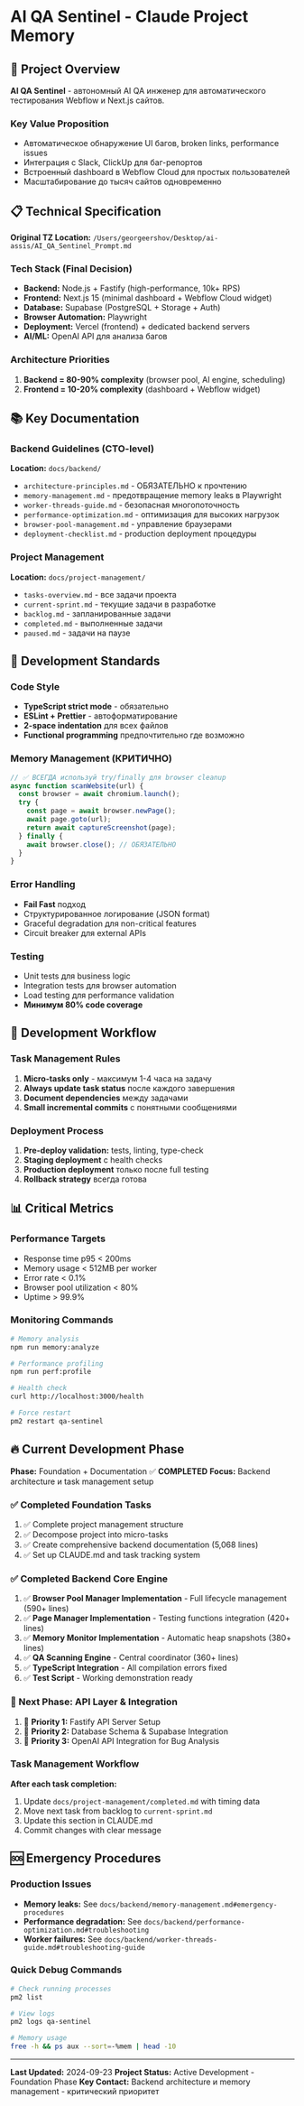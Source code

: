 # AI QA Sentinel - Claude Project Memory

## 🎯 Project Overview

**AI QA Sentinel** - автономный AI QA инженер для автоматического тестирования Webflow и Next.js сайтов.

### Key Value Proposition
- Автоматическое обнаружение UI багов, broken links, performance issues
- Интеграция с Slack, ClickUp для баг-репортов
- Встроенный dashboard в Webflow Cloud для простых пользователей
- Масштабирование до тысяч сайтов одновременно

## 📋 Technical Specification

**Original TZ Location:** `/Users/georgeershov/Desktop/ai-assis/AI_QA_Sentinel_Prompt.md`

### Tech Stack (Final Decision)
- **Backend:** Node.js + Fastify (high-performance, 10k+ RPS)
- **Frontend:** Next.js 15 (minimal dashboard + Webflow Cloud widget)
- **Database:** Supabase (PostgreSQL + Storage + Auth)
- **Browser Automation:** Playwright
- **Deployment:** Vercel (frontend) + dedicated backend servers
- **AI/ML:** OpenAI API для анализа багов

### Architecture Priorities
1. **Backend = 80-90% complexity** (browser pool, AI engine, scheduling)
2. **Frontend = 10-20% complexity** (dashboard + Webflow widget)

## 📚 Key Documentation

### Backend Guidelines (CTO-level)
**Location:** `docs/backend/`
- `architecture-principles.md` - ОБЯЗАТЕЛЬНО к прочтению
- `memory-management.md` - предотвращение memory leaks в Playwright
- `worker-threads-guide.md` - безопасная многопоточность
- `performance-optimization.md` - оптимизация для высоких нагрузок
- `browser-pool-management.md` - управление браузерами
- `deployment-checklist.md` - production deployment процедуры

### Project Management
**Location:** `docs/project-management/`
- `tasks-overview.md` - все задачи проекта
- `current-sprint.md` - текущие задачи в разработке
- `backlog.md` - запланированные задачи
- `completed.md` - выполненные задачи
- `paused.md` - задачи на паузе

## 🔧 Development Standards

### Code Style
- **TypeScript strict mode** - обязательно
- **ESLint + Prettier** - автоформатирование
- **2-space indentation** для всех файлов
- **Functional programming** предпочтительно где возможно

### Memory Management (КРИТИЧНО)
```javascript
// ✅ ВСЕГДА используй try/finally для browser cleanup
async function scanWebsite(url) {
  const browser = await chromium.launch();
  try {
    const page = await browser.newPage();
    await page.goto(url);
    return await captureScreenshot(page);
  } finally {
    await browser.close(); // ОБЯЗАТЕЛЬНО
  }
}
```

### Error Handling
- **Fail Fast** подход
- Структурированное логирование (JSON format)
- Graceful degradation для non-critical features
- Circuit breaker для external APIs

### Testing
- Unit tests для business logic
- Integration tests для browser automation
- Load testing для performance validation
- **Минимум 80% code coverage**

## 🚀 Development Workflow

### Task Management Rules
1. **Micro-tasks only** - максимум 1-4 часа на задачу
2. **Always update task status** после каждого завершения
3. **Document dependencies** между задачами
4. **Small incremental commits** с понятными сообщениями

### Deployment Process
1. **Pre-deploy validation:** tests, linting, type-check
2. **Staging deployment** с health checks
3. **Production deployment** только после full testing
4. **Rollback strategy** всегда готова

## 📊 Critical Metrics

### Performance Targets
- Response time p95 < 200ms
- Memory usage < 512MB per worker
- Error rate < 0.1%
- Browser pool utilization < 80%
- Uptime > 99.9%

### Monitoring Commands
```bash
# Memory analysis
npm run memory:analyze

# Performance profiling
npm run perf:profile

# Health check
curl http://localhost:3000/health

# Force restart
pm2 restart qa-sentinel
```

## 🔥 Current Development Phase

**Phase:** Foundation + Documentation ✅ **COMPLETED**
**Focus:** Backend architecture и task management setup

### ✅ Completed Foundation Tasks
1. ✅ Complete project management structure
2. ✅ Decompose project into micro-tasks
3. ✅ Create comprehensive backend documentation (5,068 lines)
4. ✅ Set up CLAUDE.md and task tracking system

### ✅ Completed Backend Core Engine
1. ✅ **Browser Pool Manager Implementation** - Full lifecycle management (590+ lines)
2. ✅ **Page Manager Implementation** - Testing functions integration (420+ lines)
3. ✅ **Memory Monitor Implementation** - Automatic heap snapshots (380+ lines)
4. ✅ **QA Scanning Engine** - Central coordinator (360+ lines)
5. ✅ **TypeScript Integration** - All compilation errors fixed
6. ✅ **Test Script** - Working demonstration ready

### 🚀 Next Phase: API Layer & Integration
1. 🎯 **Priority 1:** Fastify API Server Setup
2. 🎯 **Priority 2:** Database Schema & Supabase Integration
3. 🎯 **Priority 3:** OpenAI API Integration for Bug Analysis

### Task Management Workflow
**After each task completion:**
1. Update `docs/project-management/completed.md` with timing data
2. Move next task from backlog to `current-sprint.md`
3. Update this section in CLAUDE.md
4. Commit changes with clear message

## 🆘 Emergency Procedures

### Production Issues
- **Memory leaks:** See `docs/backend/memory-management.md#emergency-procedures`
- **Performance degradation:** See `docs/backend/performance-optimization.md#troubleshooting`
- **Worker failures:** See `docs/backend/worker-threads-guide.md#troubleshooting-guide`

### Quick Debug Commands
```bash
# Check running processes
pm2 list

# View logs
pm2 logs qa-sentinel

# Memory usage
free -h && ps aux --sort=-%mem | head -10
```

---

**Last Updated:** 2024-09-23
**Project Status:** Active Development - Foundation Phase
**Key Contact:** Backend architecture и memory management - критический приоритет